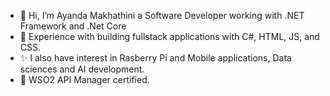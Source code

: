 - 👋 Hi, I’m Ayanda Makhathini a Software Developer working with .NET Framework and .Net Core
- 👀 Experience with building fullstack applications with C#, HTML, JS, and CSS.
- ✨ I also have interest in Rasberry Pi and Mobile applications, Data sciences and AI development.
- 🌱 WSO2 API Manager certified.


<!---
AyandaMak/AyandaMak is a ✨ special ✨ repository because its `README.md` (this file) appears on your GitHub profile.
You can click the Preview link to take a look at your changes.
--->
